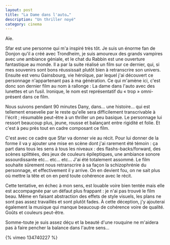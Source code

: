 ```yaml
---
layout: post
title: "La Dame dans l'auto…"
description: "Un thriller noyé"
category: cinema
---
```


Aïe.

Sfar est une personne qui m'a inspiré très tôt. Je suis un énorme fan
de Donjon qu'il a créé avec Trondheim, je suis amoureux des grands
vampires avec une ambiance géniale, et le chat du Rabbin est une
ouverture fantastique au monde. Il a par la suite réalisé un film sur
ce dernier, qui, si mes souvenirs sont bons réussissait plutôt bien à
retranscrire son univers. Ensuite est venu Gainsbourg, vie héroïque,
par lequel j'ai découvert ce personnage n'appartenant pas à ma
génération. Ce qui m'amène ici, c'est donc son dernier film au nom à
rallonge : La dame dans l'auto avec des lunettes et un fusil.
Ironique, le nom est représentatif du « trop » omni-présent dans ce
film.

Nous suivons pendant 90 minutes Dany, dans… une histoire… qui est
tellement ensevelie par le reste qu'elle sera difficilement
transcrivable à l'écrit ; résumable peut-être à un thriller un peu
basique. Le personnage lui ressort beaucoup plus, jeune, rousse et
balançant entre rigidité et folie. Et c'est à peu près tout en cadre
composant ce film.

C'est avec ce cadre que Sfar va donner vie au récit. Pour lui donner
de la forme il va y ajouter une mise en scène dont j'ai rarement été
témoin : ça part dans tous les sens à tous les niveaux : des
flashs-backs/forward, des scènes splittées, des jeux de couleurs
épileptiques, une ambiance sonore assourdissante etc… etc… etc… J'ai
été totalement assommé. Le film souhaite sûrement nous retranscrire à
sa façon la schizophrénie du personnage, et effectivement il y arrive.
On en devient fou, on ne sait plus où mettre la tête et on en perd
toute cohérence avec le récit.

Cette tentative, en échec à mon sens, est louable voire bien tentée
mais elle est accompagnée par un défaut plus frappant : je n'ai pas
trouvé le film beau. Même en faisant abstraction des effets de style
visuels, les plans ne sont pas assez travaillés et sont plutôt fades.
À cette déception, j'y ajouterai également la musique qui manque
beaucoup de cohérence voire de qualité. Goûts et couleurs peut-être.

Somme-toute je suis assez déçu et la beauté d'une rouquine ne m'aidera
pas à faire pencher la balance dans l'autre sens…

{% vimeo 134740227 %}
